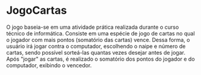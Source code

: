 # JogoCartas
O jogo baseia-se em uma atividade prática realizada durante o curso técnico de informática. 
Consiste em uma espécie de jogo de cartas no qual o jogador com mais pontos (somatório das cartas) vence. Dessa forma, o usuário irá jogar contra o computador, escolhendo o naipe e número de cartas, sendo possível sorteá-las quantas vezes desejar antes de jogar. Após "jogar" as cartas, é realizado o somatório dos pontos do jogador e do computador, exibindo o vencedor.
